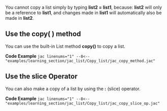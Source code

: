You cannot copy a list simply by typing **list2 = list1**, because: **list2** will only be a reference to **list1**, and changes made in **list1** will automatically also be made in **list2**.

## Use the copy( ) method
You can use the built-in List method **copy()** to copy a list.

**Code Example**
    ```jac linenums="1"
    --8<-- "examples/learning_section/jac_list/Copy_list/jac_copy_method.jac"
    ```

## Use the slice Operator
You can also make a copy of a list by using the **:** (slice) operator.

**Code Example**
    ```jac linenums="1"
    --8<-- "examples/learning_section/jac_list/Copy_list/jac_copy_slice_op.jac"
    ```